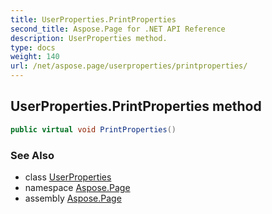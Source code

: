 ```yaml
---
title: UserProperties.PrintProperties
second_title: Aspose.Page for .NET API Reference
description: UserProperties method. 
type: docs
weight: 140
url: /net/aspose.page/userproperties/printproperties/
---
```

## UserProperties.PrintProperties method

```csharp
public virtual void PrintProperties()
```

### See Also

* class [UserProperties](../)
* namespace [Aspose.Page](../../userproperties/)
* assembly [Aspose.Page](../../../)


